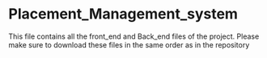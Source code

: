 # Placement_Management_system
This file contains all the front_end and Back_end files of the project. Please make sure to download these files in the same order as in the repository

